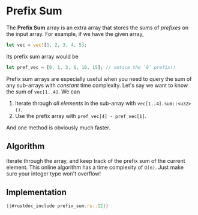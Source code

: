 # Prefix Sum

The **Prefix Sum** array is an extra array
that stores the sums of _prefixes_ on the input array.
For example, if we have the given array,

```rust
let vec = vec![1, 2, 3, 4, 5];
```

Its prefix sum array would be

```rust
let pref_vec = [0, 1, 3, 6, 10, 15]; // notice the `0` prefix!!
```

Prefix sum arrays are especially useful when you need to
query the sum of any sub-arrays with _constant_ time complexity.
Let's say we want to know the sum of `vec[1..4]`. We can

1. Iterate through _all elements_ in the sub-array with `vec[1..4].sum::<u32>()`.
2. Use the prefix array with `pref_vec[4] - pref_vec[1]`.

And one method is obviously much faster.

## Algorithm

Iterate through the array, and keep track of
the prefix sum of the current element.
This online algorithm has a time complexity of `O(n)`.
Just make sure your integer type won't overflow!

## Implementation

```rust
{{#rustdoc_include prefix_sum.rs::12}}
```
